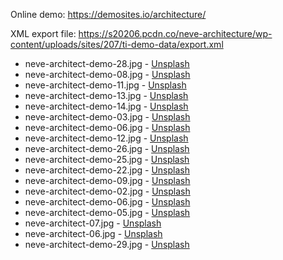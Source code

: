 Online demo: https://demosites.io/architecture/

XML export file: https://s20206.pcdn.co/neve-architecture/wp-content/uploads/sites/207/ti-demo-data/export.xml

- neve-architect-demo-28.jpg - [Unsplash](https://unsplash.com/photos/besqApq3fxs)
- neve-architect-demo-08.jpg - [Unsplash](https://unsplash.com/photos/xXrrdZBvliI)
- neve-architect-demo-11.jpg - [Unsplash](https://unsplash.com/photos/vdsvM7GVYuQ)
- neve-architect-demo-13.jpg - [Unsplash](https://unsplash.com/photos/UPEE0EbfrPM)
- neve-architect-demo-14.jpg - [Unsplash](https://unsplash.com/photos/aKij95Mmus8)
- neve-architect-demo-03.jpg - [Unsplash](https://unsplash.com/photos/D-8XODEIr_s)
- neve-architect-demo-06.jpg - [Unsplash](https://unsplash.com/photos/VNBDK9z_eWw)
- neve-architect-demo-12.jpg - [Unsplash](https://unsplash.com/photos/u4-NB9dEsH8)
- neve-architect-demo-26.jpg - [Unsplash](https://unsplash.com/photos/ym--mSBZ0ro)
- neve-architect-demo-25.jpg - [Unsplash](https://unsplash.com/photos/OhKElOkQ3RE)
- neve-architect-demo-22.jpg - [Unsplash](https://unsplash.com/photos/2ecH5Lw3zSk)
- neve-architect-demo-09.jpg - [Unsplash](https://unsplash.com/photos/kUdbEEMcRwE)
- neve-architect-demo-02.jpg - [Unsplash](https://unsplash.com/photos/eLOwnWvK9Fk)
- neve-architect-demo-06.jpg - [Unsplash](https://unsplash.com/photos/VNBDK9z_eWw)
- neve-architect-demo-05.jpg - [Unsplash](https://unsplash.com/photos/wUa5QIuKnno)
- neve-architect-07.jpg - [Unsplash](https://unsplash.com/photos/yFV39g6AZ5o)
- neve-architect-06.jpg - [Unsplash](https://unsplash.com/photos/_aN6zIDRLfQ)
- neve-architect-demo-29.jpg - [Unsplash](https://unsplash.com/photos/YMPUJexvNa8)